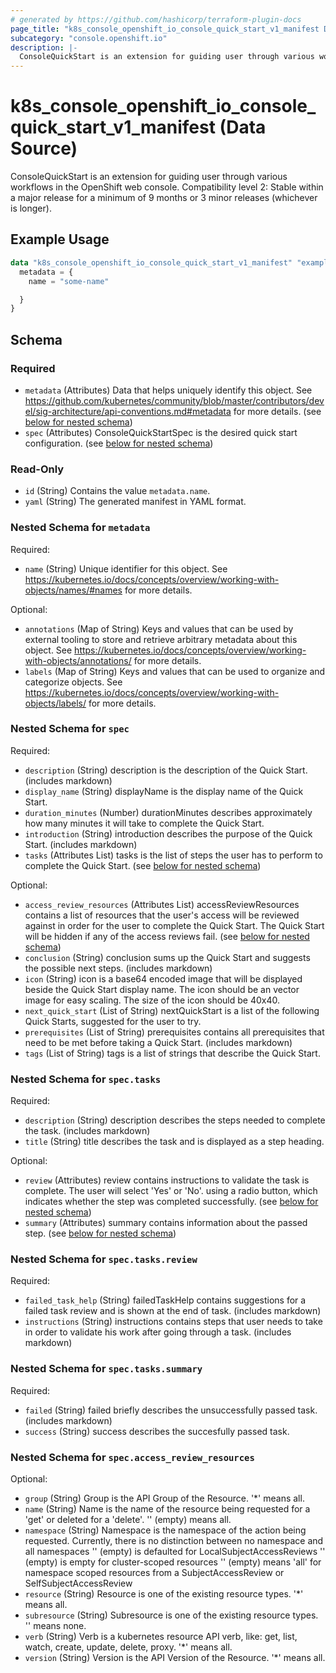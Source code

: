 ```yaml
---
# generated by https://github.com/hashicorp/terraform-plugin-docs
page_title: "k8s_console_openshift_io_console_quick_start_v1_manifest Data Source - terraform-provider-k8s"
subcategory: "console.openshift.io"
description: |-
  ConsoleQuickStart is an extension for guiding user through various workflows in the OpenShift web console.  Compatibility level 2: Stable within a major release for a minimum of 9 months or 3 minor releases (whichever is longer).
---
```


# k8s_console_openshift_io_console_quick_start_v1_manifest (Data Source)

ConsoleQuickStart is an extension for guiding user through various workflows in the OpenShift web console.  Compatibility level 2: Stable within a major release for a minimum of 9 months or 3 minor releases (whichever is longer).

## Example Usage

```terraform
data "k8s_console_openshift_io_console_quick_start_v1_manifest" "example" {
  metadata = {
    name = "some-name"

  }
}
```

<!-- schema generated by tfplugindocs -->
## Schema

### Required

- `metadata` (Attributes) Data that helps uniquely identify this object. See https://github.com/kubernetes/community/blob/master/contributors/devel/sig-architecture/api-conventions.md#metadata for more details. (see [below for nested schema](#nestedatt--metadata))
- `spec` (Attributes) ConsoleQuickStartSpec is the desired quick start configuration. (see [below for nested schema](#nestedatt--spec))

### Read-Only

- `id` (String) Contains the value `metadata.name`.
- `yaml` (String) The generated manifest in YAML format.

<a id="nestedatt--metadata"></a>
### Nested Schema for `metadata`

Required:

- `name` (String) Unique identifier for this object. See https://kubernetes.io/docs/concepts/overview/working-with-objects/names/#names for more details.

Optional:

- `annotations` (Map of String) Keys and values that can be used by external tooling to store and retrieve arbitrary metadata about this object. See https://kubernetes.io/docs/concepts/overview/working-with-objects/annotations/ for more details.
- `labels` (Map of String) Keys and values that can be used to organize and categorize objects. See https://kubernetes.io/docs/concepts/overview/working-with-objects/labels/ for more details.


<a id="nestedatt--spec"></a>
### Nested Schema for `spec`

Required:

- `description` (String) description is the description of the Quick Start. (includes markdown)
- `display_name` (String) displayName is the display name of the Quick Start.
- `duration_minutes` (Number) durationMinutes describes approximately how many minutes it will take to complete the Quick Start.
- `introduction` (String) introduction describes the purpose of the Quick Start. (includes markdown)
- `tasks` (Attributes List) tasks is the list of steps the user has to perform to complete the Quick Start. (see [below for nested schema](#nestedatt--spec--tasks))

Optional:

- `access_review_resources` (Attributes List) accessReviewResources contains a list of resources that the user's access will be reviewed against in order for the user to complete the Quick Start. The Quick Start will be hidden if any of the access reviews fail. (see [below for nested schema](#nestedatt--spec--access_review_resources))
- `conclusion` (String) conclusion sums up the Quick Start and suggests the possible next steps. (includes markdown)
- `icon` (String) icon is a base64 encoded image that will be displayed beside the Quick Start display name. The icon should be an vector image for easy scaling. The size of the icon should be 40x40.
- `next_quick_start` (List of String) nextQuickStart is a list of the following Quick Starts, suggested for the user to try.
- `prerequisites` (List of String) prerequisites contains all prerequisites that need to be met before taking a Quick Start. (includes markdown)
- `tags` (List of String) tags is a list of strings that describe the Quick Start.

<a id="nestedatt--spec--tasks"></a>
### Nested Schema for `spec.tasks`

Required:

- `description` (String) description describes the steps needed to complete the task. (includes markdown)
- `title` (String) title describes the task and is displayed as a step heading.

Optional:

- `review` (Attributes) review contains instructions to validate the task is complete. The user will select 'Yes' or 'No'. using a radio button, which indicates whether the step was completed successfully. (see [below for nested schema](#nestedatt--spec--tasks--review))
- `summary` (Attributes) summary contains information about the passed step. (see [below for nested schema](#nestedatt--spec--tasks--summary))

<a id="nestedatt--spec--tasks--review"></a>
### Nested Schema for `spec.tasks.review`

Required:

- `failed_task_help` (String) failedTaskHelp contains suggestions for a failed task review and is shown at the end of task. (includes markdown)
- `instructions` (String) instructions contains steps that user needs to take in order to validate his work after going through a task. (includes markdown)


<a id="nestedatt--spec--tasks--summary"></a>
### Nested Schema for `spec.tasks.summary`

Required:

- `failed` (String) failed briefly describes the unsuccessfully passed task. (includes markdown)
- `success` (String) success describes the succesfully passed task.



<a id="nestedatt--spec--access_review_resources"></a>
### Nested Schema for `spec.access_review_resources`

Optional:

- `group` (String) Group is the API Group of the Resource.  '*' means all.
- `name` (String) Name is the name of the resource being requested for a 'get' or deleted for a 'delete'. '' (empty) means all.
- `namespace` (String) Namespace is the namespace of the action being requested.  Currently, there is no distinction between no namespace and all namespaces '' (empty) is defaulted for LocalSubjectAccessReviews '' (empty) is empty for cluster-scoped resources '' (empty) means 'all' for namespace scoped resources from a SubjectAccessReview or SelfSubjectAccessReview
- `resource` (String) Resource is one of the existing resource types.  '*' means all.
- `subresource` (String) Subresource is one of the existing resource types.  '' means none.
- `verb` (String) Verb is a kubernetes resource API verb, like: get, list, watch, create, update, delete, proxy.  '*' means all.
- `version` (String) Version is the API Version of the Resource.  '*' means all.
